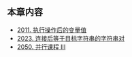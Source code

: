 ## 本章内容

- [2011. 执行操作后的变量值](https://github.com/ITCharge/AlgoNote/tree/main/docs/solutions/2000-2099/final-value-of-variable-after-performing-operations/)
- [2023. 连接后等于目标字符串的字符串对](https://github.com/ITCharge/AlgoNote/tree/main/docs/solutions/2000-2099/number-of-pairs-of-strings-with-concatenation-equal-to-target/)
- [2050. 并行课程 III](https://github.com/ITCharge/AlgoNote/tree/main/docs/solutions/2000-2099/parallel-courses-iii/)
